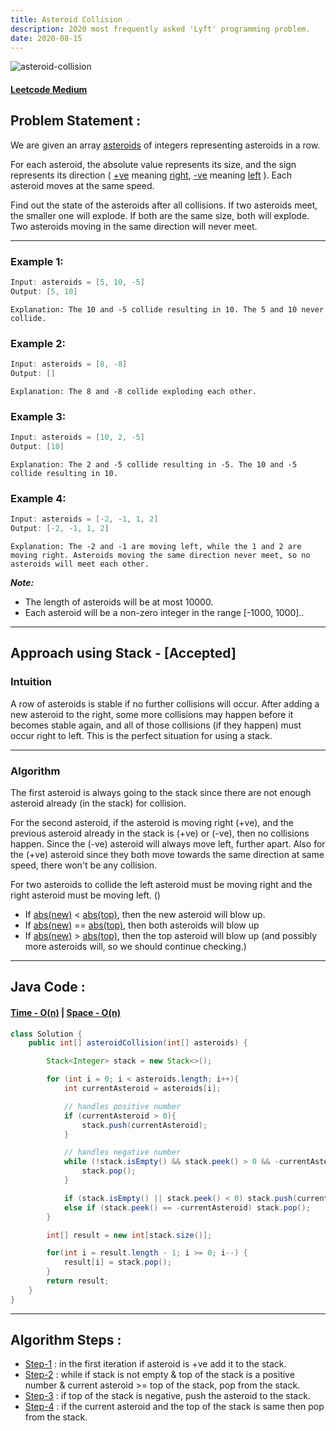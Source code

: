 ```yaml
---
title: Asteroid Collision ☄️
description: 2020 most frequently asked 'Lyft' programming problem.
date: 2020-08-15
---
```


![asteroid-collision](https://hips.hearstapps.com/pop.h-cdn.co/assets/15/45/1446833427-asteroid-index03.gif)

#### <ins class="sub-medium">Leetcode Medium</ins>

## Problem Statement :

We are given an array <ins class="sub-ins-2">asteroids</ins> of integers representing asteroids in a row.

For each asteroid, the absolute value represents its size, and the sign represents its direction ( <ins class="sub-ins-2">+ve</ins> meaning <ins class="sub-ins-2">right</ins>, <ins class="sub-ins-2">-ve</ins> meaning <ins class="sub-ins-2">left</ins> ). Each asteroid moves at the same speed.

Find out the state of the asteroids after all collisions. If two asteroids meet, the smaller one will explode. If both are the same size, both will explode. Two asteroids moving in the same direction will never meet.

---

### **Example 1:**

```java
Input: asteroids = [5, 10, -5]
Output: [5, 10]
```

`Explanation: The 10 and -5 collide resulting in 10. The 5 and 10 never collide.`

### **Example 2:**

```java
Input: asteroids = [8, -8]
Output: []
```

`Explanation: The 8 and -8 collide exploding each other.`

### **Example 3:**

```java
Input: asteroids = [10, 2, -5]
Output: [10]
```

`Explanation: The 2 and -5 collide resulting in -5. The 10 and -5 collide resulting in 10.`

### **Example 4:**

```java
Input: asteroids = [-2, -1, 1, 2]
Output: [-2, -1, 1, 2]
```

`Explanation: The -2 and -1 are moving left, while the 1 and 2 are moving right. Asteroids moving the same direction never meet, so no asteroids will meet each other.`

**_Note:_**

- The length of asteroids will be at most 10000.
- Each asteroid will be a non-zero integer in the range [-1000, 1000]..

---

## Approach using Stack - [Accepted]

### Intuition

A row of asteroids is stable if no further collisions will occur. After adding a new asteroid to the right, some more collisions may happen before it becomes stable again, and all of those collisions (if they happen) must occur right to left. This is the perfect situation for using a stack.

---

### Algorithm

The first asteroid is always going to the stack since there are not enough asteroid already (in the stack) for collision.

For the second asteroid, if the asteroid is moving right (+ve), and the previous asteroid already in the stack is (+ve) or (-ve), then no collisions happen. Since the (-ve) asteroid will always move left, further apart. Also for the (+ve) asteroid since they both move towards the same direction at same speed, there won't be any collision.

For two asteroids to collide the left asteroid must be moving right and the right asteroid must be moving left. ()

- If <ins class="sub-ins-2">abs(new)</ins> < <ins class="sub-ins-2">abs(top)</ins>, then the new asteroid will blow up.
- If <ins class="sub-ins-2">abs(new)</ins> == <ins class="sub-ins-2">abs(top)</ins>, then both asteroids will blow up
- If <ins class="sub-ins-2">abs(new)</ins> > <ins class="sub-ins-2">abs(top)</ins>, then the top asteroid will blow up (and possibly more asteroids will, so we should continue checking.)

---

## Java Code :

#### <ins class="sub-ins">Time - O(n)</ins> | <ins class="sub-ins">Space - O(n)</ins>

```java
class Solution {
    public int[] asteroidCollision(int[] asteroids) {

        Stack<Integer> stack = new Stack<>();

        for (int i = 0; i < asteroids.length; i++){
            int currentAsteroid = asteroids[i];

            // handles positive number
            if (currentAsteroid > 0){
                stack.push(currentAsteroid);
            }

            // handles negative number
            while (!stack.isEmpty() && stack.peek() > 0 && -currentAsteroid > stack.peek()){
                stack.pop();
            }

            if (stack.isEmpty() || stack.peek() < 0) stack.push(currentAsteroid);
            else if (stack.peek() == -currentAsteroid) stack.pop();
        }

        int[] result = new int[stack.size()];

        for(int i = result.length - 1; i >= 0; i--) {
            result[i] = stack.pop();
        }
        return result;
    }
}
```

---

## Algorithm Steps :

- <ins class="sub-ins-2">Step-1</ins> : in the first iteration if asteroid is +ve add it to the stack.
- <ins class="sub-ins-2">Step-2</ins> : while if stack is not empty & top of the stack is a positive number & current asteroid >= top of the stack, pop from the stack.
- <ins class="sub-ins-2">Step-3</ins> : if top of the stack is negative, push the asteroid to the stack.
- <ins class="sub-ins-2">Step-4</ins> : if the current asteroid and the top of the stack is same then pop from the stack.
